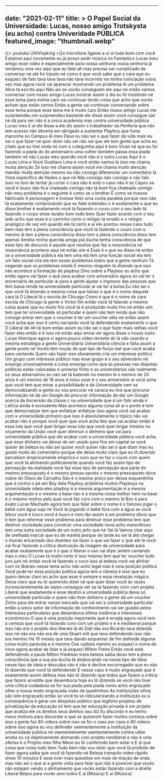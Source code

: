
---
date: "2021-02-11"
title: > 
    O Papel Social da Universidade: Lucas, nosso amigo Trotskysta (eu acho) contra Univeridade PÚBLICA
featured_image: "thumbnail.webp"
---
{{< youtube UXtVIspkvlg >}}o microfone ligares a
oi oi tudo bom com você Estamos aqui
novamente eu já posso pedir música no
Fantástico Lucas meu amigo esse vídeo é
especialmente para vossa senhoria vossa
senhoria já reclamou uma vez aqui que eu
falei ah mas precisa ser complicado de
conversar né até foi Injusto né como é
que você sabe que o cara que eu esqueci
de fato tava tava tava não tava
incorreto na minha colocação outra vez
mas agora você vai aparecer mostrando um
problema lê um problema Alice tá escrito
aqui Não sei se vocês conseguem ele aqui
né então vamos conversar com nosso amigo
Lucas mostrar assim o dia eu tô
insistindo né esse tema para minha caro
vai continuar tendo coisa que acho que
vocês acham que estão certos Então a
gente vai continuar conversando sobre
esse tema porque esse tema me é muito
caro Então nosso amigo Lucas me
surpreendeu me surpreendeu bastante ele
disse assim você consegue sair né dá
para ver não é a única academia mas
contra universidade pública Lucas meu
E aí ele disse a ele diz assim o
trabalhador da Periferia que não tem
acesso não deveria ser obrigado a
sustentar Playboy que fuma maconha no
Campus Ai meu Deus eu não sei o que
fazer da vida mais eu sei o que fazer né
quer dizer não sei não sei que ele tem
gente que acha eu chato que eu tirei
onda né com o coleguinha aqui é bom
Vivan né que eu fui fazendo a piada do
do aniversário uma colher também passa
essa piada também né não Lucas meu
querido você não é o outro Lucas Aqui é
o Lucas Lima e Você Gusttavo Lima e você
então vamos lá isso me chama muita
atenção Zé isso me chama assim você me
chama muito atenção mandar muita atenção
mesmo eu não consigo diferenciar um
comentário lá Vista específico de Hades
o que né Não consigo não consigo e não
falo isso no tom de tentar já cortar o
cara não é este o caso não é só Cajuru
se você é louco não fica chateado comigo
não tá bom fica chateado comigo não meu
problema é o seguinte é como se o
brother É como se tivesse fabricado S
personagem e tivesse feito uma conta
paralela porque isso não tá exatamente
comprovando que eu falei entendeu o é
exatamente o que eu disse brother é
exatamente você tá fazendo o couro com o
seu lado tá fazendo o corpo show lavabo
bem tudo bem Quer fazer acordo com o seu
lado acho que esse é o caminho certo o
relógio tá errado e o relógio analógico
de vez em quando ele tá certo e aí ele
acertou nesse caso tudo bem mas tem a
plena consciência que você tá fazendo o
couro com o menino lá tem a plena
consciência disso tem a plena
consciência disso tem apenas Amélia
minha querida amiga piá ducha tenha
consciência de que esse tipo de discurso
é aquele que resolve que faz a
ressonância né ressonância acontece aqui
né então sim é
Esse é o que eu disse né então se a
universidade pública ela tem uma ela tem
uma função social ela tem um fato social
cria ela tem esses problemas todos que a
gente nenhum Tá negando que os problemas
existe É mesmo ninguém tá dizendo que
isso não acontece a formação de playboy
Dino sobre a Playboy eu acho que então
agora vai fazer o quê para acabar com
aniversário agora só vai ter o
aniversário de particular aí para a
gente ajudar o ingresso das pessoas que
têm baixa renda na universidade
particular aí vai ter a bolsa Eu não sei
o que você tá dizendo a mesma coisa que
talvez o que é o nome daquele cara lá O
Liberal lá o escola de Chicago Como é
que é o nome do cara escola de Chicago
lá gente o Victor fim então você tá
falando a mesma coisa quase que eu muito
frio você tá é produzido muito frio né
então sim tem que ter universidade só
particular e quem não tem renda que não
consigo entrar tem que o voucher é ter
um voucher eles né então assim você acha
que isso é certo narrando você tá
defendendo exatamente o que O Liberal de
Ah tá bom então assim eu não sei o que
fazer mais velhas você fazer eles então
é é isso né então aqui envia ver agora
disse o nosso outro Lucas Henrique agora
vi agora pouco vídeo recente do lá vão
usando a mesma estratégia a gente
Universitária Universitária ciência e
falta assim a gente ponto né Vocês têm
noção de que tipo de força real que você
acaba para cantando Quem são fazer isso
obviamente cria um interesse político Um
grupo com interesse público mas esse
grupo é o seu adversário né enxerga
universalmente a coisa enxerga como que
as pessoas nas disputas políticas estão
colocadas e universo finito e os
universitários são realmente os seus
adversários eu não sei tá batendo no
menino lá o menino de 20 anos é um
menino de 18 anos é nisso esse é o seu
aniversário aí você acha que você tem
que minar a possibilidade e da
Universidade vem se democratizando a
gente
eu vou procurar né caraca eu tive que
procurar informação né dá um Google de
procurar informação de dar um Google
acerca da Ascensão da classe c na
universidade que é um fato ainda é
Letícia ainda é excludente Mas acontece
alguma coisa ali aí o ponto é tem que
democratizar tem que enfatizar enfatizar
isso agora você vai acabar com a
universidade primeiro que isso é
absolutamente o tópico não vai acabar
não é porque você quer que você acha
feio que vai acabar então é essa luta
que você quer brigar essa luta que você
quer brigar mesmo no orçamento da União
você quer diminuir o dinheiro que vai
para universidade pública que ele acabar
com a universidade pública você acha que
esse dinheiro vai deixar de ser usado
para fins em capital se você quiser de
beleza eu não sei quiser você quiser não
sei o que dizer mas eu gostei muito do
comentário porque ele deixa muito claro
que eu tô dizendo percebam empiricamente
empírica
o ouro que se faz o couro com quem que
você tá alinhando politicamente quando
você faz assim tipo de percepção da
realidade você faz esse tipo de
percepção que parte do mesmo pressuposto
é o mesmo pressa oposto o mesmo
pressuposto doce nobre do Olavo de
Carvalho São é o mesmo preço por dessa
esquerdinha que é contra o pé em Boy
dela Playboy problema muitos Playboys na
universidade odeia eles playboy é a
mesma argumentação é a mesma
argumentação é o mesmo a base não é a
mesma coisa melhor nem na base é o mesmo
motivo pelo qual você faz coro com o
menino lá Boo é para exato Lucas Machado
agora tem que falar sobre o nome é o
famoso jogar o bebê com água suja né
Você tá jogando o bebê fora com a água
se você bloco você é louco você é louco
e nem tão assim é um problema óbvio que
é tem que reformar esse problema para
diminuir esse problema tem que destruir
sociedade para construir uma sociedade
nova acho maravilhoso tem uma outra
sociedade de um outro jeito que né Vai
lá Vamos citar aqui de orelhada marcar
que eu de manhã pesque de tarde eu sei
lá até chegar o mundo encantado dos
doentes vai fazer o que vai fazer o que
até lá você vai ficar fazendo a critica
destruição da imagem da universidade
para acabar exatamente que é o que o
liberar o uso vai dizer amém cantando
mas o meu O Lucas tá muito certo é isso
mesmo tem que ter voucher tudo juro juro
né então você tá fazendo o coco isso aí
beleza você vai alinhar com os liberais
nesse tema acho não acho legal mas é uma
posição política Você pode ter essa
posição política agora tem a clareza é
isso que eu quero deixar claro eu acho
que esse é sempre
e essa revelação mágica Deixa claro que
eu tô querendo dizer né que quer dizer
você às vezes inconscientemente às vezes
consegue ver se tá fazendo coro com
projeto Liberal que exatamente é esse
destrói a universidade pública deixa só
universidade particular e quem não tiver
dinheiro a gente dá um voucher Zinho
para ele entrar nesse mercado que vai
ser a universidade particular então a
único setor de informação de
conhecimento vai ser guiado pelos
interesses particulares que desemboca
última instância e interesses econômicos
O que é uma posição importante que é
errada agora você tem a certeza que você
tá fazendo coro com um projeto e e é
neoliberal porque isso não era o projeto
dos liberais lá do Didi não era Ricardo
tava dizendo isso né não era não era de
uma Stuart mill que tava defendendo isso
não era menino Há 10 meses que tava
dando esquentar de fim defende alguma
coisa muito parecida
e é menino Oxe cadista menino eu esqueci
o nome de novo agora acabei de falar e
já esqueci Milton Freire Então você está
defendendo a pauta Milton friedman Insta
beleza saiba disso tem a plena
consciência que a sua pia ducha tá
desbocando na nesse tipo de ideia nesse
tipo de ideia e desculpa não é não é
declive escorregadio que eu não tô
dizendo que você tá defendendo É nesse
caso é muito engraçado que é exatamente
assim defesa mas não tô dizendo que
todos que fazem a crítica que fazem
acredite que desemboca hoje eu tô
dizendo se você não tiver uma crítica
cuidadosa se for sua piada pela piada
como acho engraçado olhar a nossa muito
engraçada visão de quadrinhos As
instituições olhos são lote engraçado
então se você tá só ridicularizando a
instituição ou a consequência é gerar um
desprezo público que legítimo projetos
de privatização da educação só tem que
ter educação privada é um projeto que
avaliza ele
os direitos seus direitos seu diz Eu
discordo e eu tenho meus motivos para
discordar e que se quiserem fazer muitos
começa sobre isso a gente faz 80 vídeos
sobre isso se for o caso por caso é 80
vídeos sobre isso agora eu vou defender
veementemente a instituição da
universidade pública né veementemente
veementemente contra ubbe anoka ou cá
objetivamente alinhando com projeto
neoliberal e não é uma ofensa é o
Projeto meu filho Mano eu tô conferindo
bem-estar e
E ai que coisa que coisa tudo bem Tudo
bem não vou dizer que você tá proibido
de fazer agora saiba que você tá fazendo
né Beleza tranquilo vídeo rápido show 10
minutos E esse tiver mais questões em
mais de tiração de onda mas não sei o
que aí a gente volta para falar que não
é possível que vocês não estejam vendo o
alinhamento que vocês estão fazendo com
a direita Liberal Beijos para vocês amo
todos
E aí
[Música]
E aí
[Música]